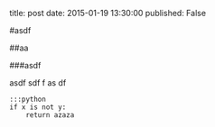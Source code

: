 title: post
date: 2015-01-19 13:30:00
published: False

#asdf

##aa

###asdf

asdf
sdf
f
as
df

    :::python
    if x is not y:
        return azaza